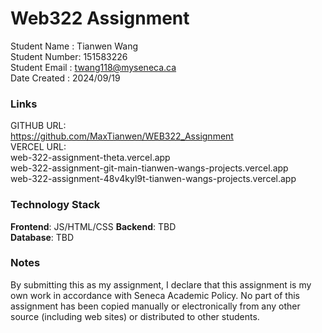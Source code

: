 # Web322 Assignment

Student Name : Tianwen Wang\
Student Number: 151583226\
Student Email : twang118@myseneca.ca\
Date Created : 2024/09/19

### Links

GITHUB URL:\
 https://github.com/MaxTianwen/WEB322_Assignment
</br>VERCEL URL:\
 web-322-assignment-theta.vercel.app\
 web-322-assignment-git-main-tianwen-wangs-projects.vercel.app\
 web-322-assignment-48v4kyl9t-tianwen-wangs-projects.vercel.app

### Technology Stack

**Frontend**: JS/HTML/CSS
**Backend**: TBD  
**Database**: TBD

### Notes

By submitting this as my assignment, I declare that this assignment is my own work in accordance with Seneca Academic Policy. No part of this assignment has been copied manually or electronically from any other source (including web sites) or distributed to other students.
